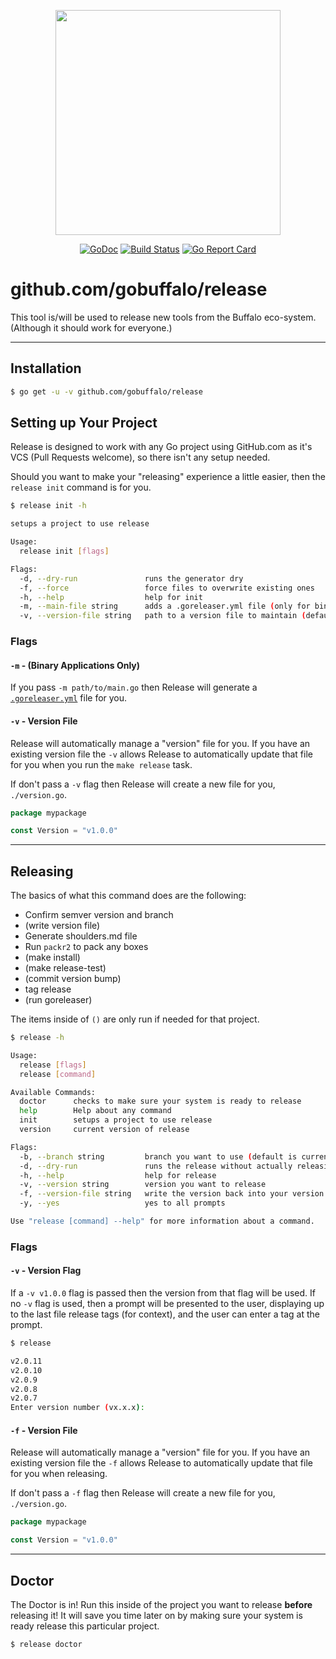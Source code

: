 <p align="center"><img src="https://github.com/gobuffalo/buffalo/blob/master/logo.svg" width="360"></p>

<p align="center">
<a href="https://godoc.org/github.com/gobuffalo/release"><img src="https://godoc.org/github.com/gobuffalo/release?status.svg" alt="GoDoc" /></a>
<a href=""><img src="https://github.com/gobuffalo/release/workflows/Tests/badge.svg" alt="Build Status" /></a>
<a href="https://goreportcard.com/report/github.com/gobuffalo/release"><img src="https://goreportcard.com/badge/github.com/gobuffalo/release" alt="Go Report Card" /></a>
</p>

# github.com/gobuffalo/release

This tool is/will be used to release new tools from the Buffalo eco-system. (Although it should work for everyone.)

---

## Installation

```bash
$ go get -u -v github.com/gobuffalo/release
```

## Setting up Your Project

Release is designed to work with any Go project using GitHub.com as it's VCS (Pull Requests welcome), so there isn't any setup needed.

Should you want to make your "releasing" experience a little easier, then the `release init` command is for you.

```bash
$ release init -h

setups a project to use release

Usage:
  release init [flags]

Flags:
  -d, --dry-run               runs the generator dry
  -f, --force                 force files to overwrite existing ones
  -h, --help                  help for init
  -m, --main-file string      adds a .goreleaser.yml file (only for binary applications)
  -v, --version-file string   path to a version file to maintain (default "version.go")
```

### Flags

#### `-m` - (Binary Applications Only)

If you pass `-m path/to/main.go` then Release will generate a [`.goreleaser.yml`](https://goreleaser.com) file for you.

#### `-v` - Version File

Release will automatically manage a "version" file for you. If you have an existing version file the `-v` allows Release to automatically update that file for you when you run the `make release` task.

If don't pass a `-v` flag then Release will create a new file for you, `./version.go`.

```go
package mypackage

const Version = "v1.0.0"
```

---

## Releasing

The basics of what this command does are the following:

* Confirm semver version and branch
* (write version file)
* Generate shoulders.md file
* Run `packr2` to pack any boxes
* (make install)
* (make release-test)
* (commit version bump)
* tag release
* (run goreleaser)

The items inside of `()` are only run if needed for that project.

```bash
$ release -h

Usage:
  release [flags]
  release [command]

Available Commands:
  doctor      checks to make sure your system is ready to release
  help        Help about any command
  init        setups a project to use release
  version     current version of release

Flags:
  -b, --branch string         branch you want to use (default is current branch) (default "master")
  -d, --dry-run               runs the release without actually releasing
  -h, --help                  help for release
  -v, --version string        version you want to release
  -f, --version-file string   write the version back into your version file (default "version.go")
  -y, --yes                   yes to all prompts

Use "release [command] --help" for more information about a command.
```

### Flags

#### `-v` - Version Flag

If a `-v v1.0.0` flag is passed then the version from that flag will be used. If no `-v` flag is used, then a prompt will be presented to the user, displaying up to the last file release tags (for context), and the user can enter a tag at the prompt.

```bash
$ release

v2.0.11
v2.0.10
v2.0.9
v2.0.8
v2.0.7
Enter version number (vx.x.x):
```

#### `-f` - Version File

Release will automatically manage a "version" file for you. If you have an existing version file the `-f` allows Release to automatically update that file for you when releasing.

If don't pass a `-f` flag then Release will create a new file for you, `./version.go`.

```go
package mypackage

const Version = "v1.0.0"
```

---

## Doctor

The Doctor is in! Run this inside of the project you want to release **before** releasing it! It will save you time later on by making sure your system is ready release this particular project.

```bash
$ release doctor
```

